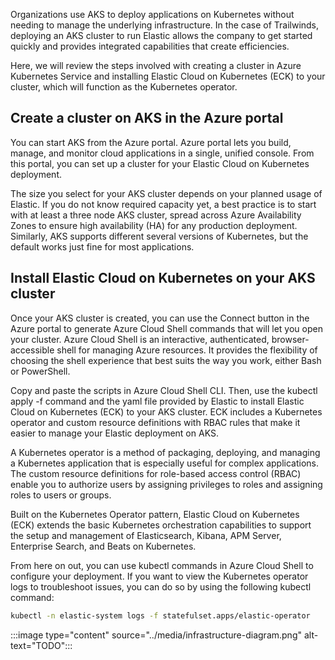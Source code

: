 Organizations use AKS to deploy applications on Kubernetes without needing to manage the underlying infrastructure. In the case of Trailwinds, deploying an AKS cluster to run Elastic allows the company to get started quickly and provides integrated capabilities that create efficiencies.

Here, we will review the steps involved with creating a cluster in Azure Kubernetes Service and installing Elastic Cloud on Kubernetes (ECK) to your cluster, which will function as the Kubernetes operator.

## Create a cluster on AKS in the Azure portal

You can start AKS from the Azure portal. Azure portal lets you build, manage, and monitor cloud applications in a single, unified console. From this portal, you can set up a cluster for your Elastic Cloud on Kubernetes deployment.

The size you select for your AKS cluster depends on your planned usage of Elastic. If you do not know required capacity yet, a best practice is to start with at least a three node AKS cluster, spread across Azure Availability Zones to ensure high availability (HA) for any production deployment. Similarly, AKS supports different several versions of Kubernetes, but the default works just fine for most applications. 

## Install Elastic Cloud on Kubernetes on your AKS cluster  

Once your AKS cluster is created, you can use the Connect button in the Azure portal to generate Azure Cloud Shell commands that will let you open your cluster. Azure Cloud Shell is an interactive, authenticated, browser-accessible shell for managing Azure resources. It provides the flexibility of choosing the shell experience that best suits the way you work, either Bash or PowerShell.  

Copy and paste the scripts in Azure Cloud Shell CLI. Then, use the kubectl apply -f command and the yaml file provided by Elastic to install Elastic Cloud on Kubernetes (ECK) to your AKS cluster. ECK includes a Kubernetes operator and custom resource definitions with RBAC rules that make it easier to manage your Elastic deployment on AKS.

A Kubernetes operator is a method of packaging, deploying, and managing a Kubernetes application that is especially useful for complex applications. The custom resource definitions for role-based access control (RBAC) enable you to authorize users by assigning privileges to roles and assigning roles to users or groups.

Built on the Kubernetes Operator pattern, Elastic Cloud on Kubernetes (ECK) extends the basic Kubernetes orchestration capabilities to support the setup and management of Elasticsearch, Kibana, APM Server, Enterprise Search, and Beats on Kubernetes.

From here on out, you can use kubectl commands in Azure Cloud Shell to configure your deployment. If you want to view the Kubernetes operator logs to troubleshoot issues, you can do so by using the following kubectl command:

```bash
kubectl -n elastic-system logs -f statefulset.apps/elastic-operator
```

:::image type="content" source="../media/infrastructure-diagram.png" alt-text="TODO":::
